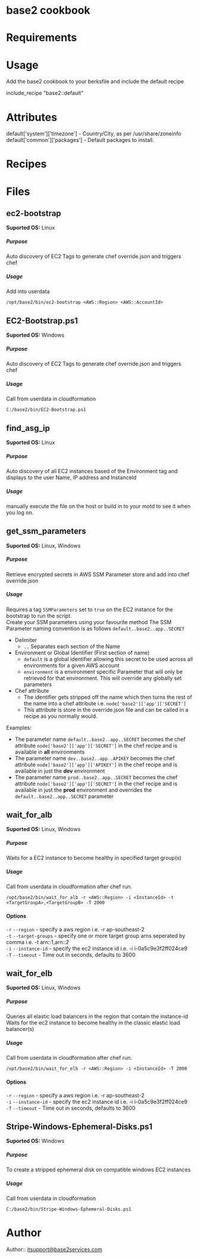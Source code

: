 # base2 cookbook

# Requirements

# Usage

Add the base2 cookbook to your berksfile and include the default recipe

include_recipe "base2::default"

# Attributes

default['system']['timezone']   - Country/City, as per /usr/share/zoneinfo
default['common']['packages']   - Default packages to install.

# Recipes

# Files

## ec2-bootstrap
**Suported OS:** Linux

##### Purpose
Auto discovery of EC2 Tags to generate chef override.json and triggers chef

##### Usage
Add into userdata
```
/opt/base2/bin/ec2-bootstrap <AWS::Region> <AWS::AccountId>
```

## EC2-Bootstrap.ps1
**Suported OS:** Windows

##### Purpose
Auto discovery of EC2 Tags to generate chef override.json and triggers chef

##### Usage
Call from userdata in cloudformation
```
C:/base2/bin/EC2-Bootstrap.ps1
```

## find_asg_ip
**Suported OS:** Linux

##### Purpose
Auto discovery of all EC2 instances based of the Environment tag and displays to the user Name, IP address and InstanceId

##### Usage
manually execute the file on the host or build in to your motd to see it when you log on.

## get_ssm_parameters
**Suported OS:** Linux, Windows

##### Purpose
Retrieve encrypted secrets in AWS SSM Parameter store and add into chef override.json

##### Usage
Requires a tag `SSMParameters` set to `true` on the EC2 instance for the bootstrap to run the script.<br />
Create your SSM parameters using your favourite method
The SSM Parameter naming convention is as follows `default..base2..app..SECRET`<br />

* Delimiter
  * `..` Separates each section of the Name
* Environment or Global Identifier (First section of name)
  * `default` is a global identifier allowing this secret to be used across all environments for a given AWS account  
  * `environment` is a environment specific Parameter that will only be retrieved for that environment. This will override any globally set parameters
* Chef attribute
  * The identifier gets stripped off the name which then turns the rest of the name into a chef attribute i.e. `node['base2']['app']['SECRET']`
  * This attribute is store in the override.json file and can be called in a recipe as you normally would.

Examples:
* The parameter name `default..base2..app..SECRET` becomes the chef attribute `node['base2']['app']['SECRET']` in the chef recipe and is available in **all** environments
* The parameter name `dev..base2..app..APIKEY` becomes the chef attribute `node['base2']['app']['APIKEY']` in the chef recipe and is available in just the **dev** environment
* The parameter name `prod..base2..app..SECRET` becomes the chef attribute `node['base2']['app']['SECRET']` in the chef recipe and is available in just the **prod** environment and overrides the `default..base2..app..SECRET` parameter

## wait_for_alb
**Suported OS:** Linux, Windows

##### Purpose
Waits for a EC2 instance to become healthy in specified target group(s)

##### Usage
Call from userdata in cloudformation after chef run.
```
/opt/base2/bin/wait_for_alb -r <AWS::Region> -i <InstanceId> -t <TargetGroupA>,<TargetGroupB> -T 2000
```

#### Options
`-r` `--region` - specify a aws region i.e. -r ap-southeast-2 <br />
`-t` `--target-groups` - specify one or more target group arns seperated by comma i.e. -t arn::1,arn::2<br />
`-i` `--instance-id` - specify the ec2 instance id i.e. -i i-0a5c9e3f2ff024ce9<br />
`-T` `--timeout` - Time out in seconds, defaults to 3600

## wait_for_elb
**Suported OS:** Linux, Windows

##### Purpose
Queries all elastic load balancers in the region that contain the instance-id
Waits for the ec2 instance to become healthy in the classic elastic load balancer(s)

##### Usage
Call from userdata in cloudformation after chef run.
```
/opt/base2/bin/wait_for_elb -r <AWS::Region> -i <InstanceId> -T 2000
```

#### Options
`-r` `--region` - specify a aws region i.e. -r ap-southeast-2 <br />
`-i` `--instance-id` - specify the ec2 instance id i.e. -i i-0a5c9e3f2ff024ce9<br />
`-T` `--timeout` - Time out in seconds, defaults to 3600

## Stripe-Windows-Ephemeral-Disks.ps1
**Suported OS:** Windows

##### Purpose
To create a stripped ephemeral disk on compatible windows EC2 instances

##### Usage
Call from userdata in cloudformation
```
C:/base2/bin/Stripe-Windows-Ephemeral-Disks.ps1
```

# Author

Author:: itsupport@base2services.com
